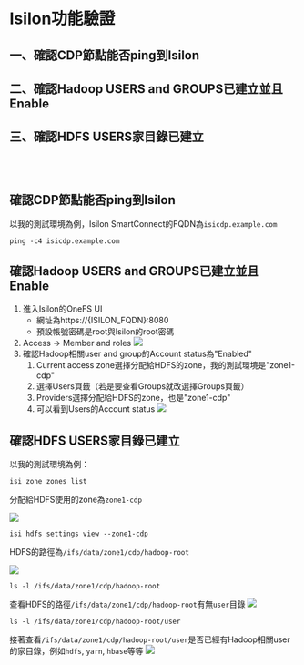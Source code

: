 # Isilon功能驗證
## 一、確認CDP節點能否ping到Isilon
## 二、確認Hadoop USERS and GROUPS已建立並且Enable
## 三、確認HDFS USERS家目錄已建立
<br></br>
## 確認CDP節點能否ping到Isilon
以我的測試環境為例，Isilon SmartConnect的FQDN為`isicdp.example.com`
```
ping -c4 isicdp.example.com
```
## 確認Hadoop USERS and GROUPS已建立並且Enable
1. 進入Isilon的OneFS UI
	- 網址為https://{ISILON_FQDN}:8080
 	- 預設帳號密碼是root與Isilon的root密碼
2. Access -> Member and roles
![](https://i.imgur.com/c53WN2G.png)
3. 確認Hadoop相關user and group的Account status為"Enabled"
	1. Current access zone選擇分配給HDFS的zone，我的測試環境是"zone1-cdp"
    2. 選擇Users頁籤（若是要查看Groups就改選擇Groups頁籤）
	3. Providers選擇分配給HDFS的zone，也是"zone1-cdp"
	4. 可以看到Users的Account status
![](https://i.imgur.com/JwooUFZ.png)
## 確認HDFS USERS家目錄已建立
以我的測試環境為例：
```
isi zone zones list
```
分配給HDFS使用的zone為`zone1-cdp`

![](https://i.imgur.com/lKlWUbV.png)
```
isi hdfs settings view --zone1-cdp
```
HDFS的路徑為`/ifs/data/zone1/cdp/hadoop-root`

![](https://i.imgur.com/6QVRuqL.png)
```		
ls -l /ifs/data/zone1/cdp/hadoop-root
```
查看HDFS的路徑`/ifs/data/zone1/cdp/hadoop-root`有無`user`目錄
![](https://i.imgur.com/AM0nL8Q.png)
```
ls -l /ifs/data/zone1/cdp/hadoop-root/user
```
接著查看`/ifs/data/zone1/cdp/hadoop-root/user`是否已經有Hadoop相關user的家目錄，例如`hdfs`, `yarn`, `hbase`等等
![](https://i.imgur.com/urHP63f.png)